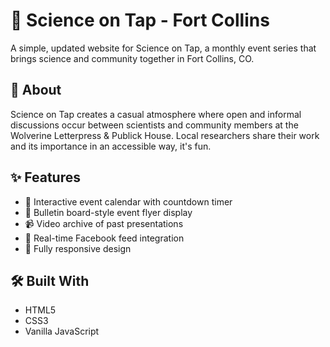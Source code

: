 # 🍺 Science on Tap - Fort Collins

A simple, updated website for Science on Tap, a monthly event series that brings science and community together in Fort Collins, CO.

## 🔬 About

Science on Tap creates a casual atmosphere where open and informal discussions occur between scientists and community members at the Wolverine Letterpress & Publick House. Local researchers share their work and its importance in an accessible way, it's fun.

## ✨ Features

- 📅 Interactive event calendar with countdown timer
- 📌 Bulletin board-style event flyer display
- 📹 Video archive of past presentations
- 🎯 Real-time Facebook feed integration
- 📱 Fully responsive design

## 🛠️ Built With

- HTML5
- CSS3
- Vanilla JavaScript

